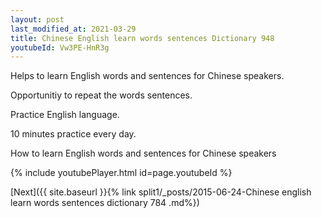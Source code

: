```yaml
---
layout: post
last_modified_at: 2021-03-29
title: Chinese English learn words sentences Dictionary 948 
youtubeId: Vw3PE-HnR3g
---
```

 
 
Helps to learn English words and sentences for Chinese speakers.

Opportunitiy to repeat the words sentences. 

Practice English language. 
 
10 minutes practice every day. 
 
How to learn English words and sentences for Chinese speakers 
 
{% include youtubePlayer.html id=page.youtubeId %}
 
 
[Next]({{ site.baseurl }}{% link  split1/_posts/2015-06-24-Chinese english learn words sentences dictionary 784 .md%})
 
